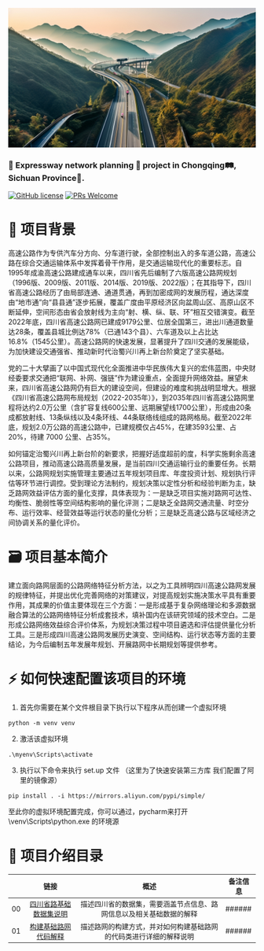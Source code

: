 ![Expressway Project](./images/首页图像展示.png)

### 🚀 Expressway network planning 🚦 project in Chongqing🛤️, Sichuan Province🐼.

[![GitHub license](https://img.shields.io/github/license/microsoft/Generative-AI-For-Beginners.svg)](https://github.com/Yunheng-Wang/Expressway/blob/master/LICENSE.txt)
[![PRs Welcome](https://img.shields.io/badge/PRs-welcome-brightgreen.svg?style=flat-square)](https://github.com/Yunheng-Wang/Expressway)



# 🌟 项目背景

高速公路作为专供汽车分方向、分车道行驶，全部控制出入的多车道公路，高速公路在综合交通运输体系中发挥着骨干作用，是交通运输现代化的重要标志。自1995年成渝高速公路建成通车以来，四川省先后编制了六版高速公路网规划（1996版、2009版、2011版、2014版、2019版、2022版）；在其指导下，四川省高速公路经历了由局部连通、通道贯通，再到加密成网的发展历程，通达深度由“地市通”向“县县通”逐步拓展，覆盖广度由平原经济区向盆周山区、高原山区不断延伸，空间形态由省会放射线为主向“射、横、纵、联、环”相互交错演变。截至2022年底，四川省高速公路网已建成9179公里、位居全国第三，进出川通道数量达28条，覆盖县城比例达78%（已通143个县）、六车道及以上占比达16.8%（1545公里）。高速公路网的快速发展，显著提升了四川交通的发展能级，为加快建设交通强省、推动新时代治蜀兴川再上新台阶奠定了坚实基础。

党的二十大擘画了以中国式现代化全面推进中华民族伟大复兴的宏伟蓝图，中央财经委要求交通把“联网、补网、强链”作为建设重点，全面提升网络效益。展望未来，四川省高速公路网仍有巨大的建设空间，但建设的难度和挑战明显增大。根据《四川省高速公路网布局规划（2022-2035年）》，到2035年四川省高速公路网里程将达约2.0万公里（含扩容复线600公里、远期展望线1700公里），形成由20条成都放射线、13条纵线以及4条环线、44条联络线组成的路网格局。截至2022年底，规划2.0万公路的高速公路中，已建规模仅占45%，在建3593公里、占20%，待建 7000 公里、占35%。

如何锚定治蜀兴川再上新台阶的新要求，把握好适度超前的度，科学实施剩余高速公路项目，推动高速公路高质量发展，是当前四川交通运输行业的重要任务。长期以来，公路网规划实施管理主要通过五年规划项目库、年度投资计划、规划执行评估等环节进行调控。受到理论方法制约，规划决策以定性分析和经验判断为主，缺乏路网效益评估方面的量化支撑，具体表现为：一是缺乏项目实施对路网可达性、均衡性、脆弱性等空间结构影响的量化评测；二是缺乏全路网交通流量、时空分布、运行效率、经营效益等运行状态的量化分析；三是缺乏高速公路与区域经济之间协调关系的量化评价。



# 🗃️ 项目基本简介

建立面向路网层面的公路网络特征分析方法，以之为工具辨明四川高速公路网发展的规律特征，并提出优化完善网络的对策建议，对提高规划实施决策水平具有重要作用，其成果的价值主要体现在三个方面：一是形成基于复杂网络理论和多源数据融合算法的公路网络特征分析成套技术，填补国内在该研究领域的技术空白。二是形成公路网络效益综合评价体系，为规划决策过程中项目遴选和评估提供量化分析工具。三是形成四川高速公路网发展历史演变、空间结构、运行状态等方面的主要结论，为今后编制五年发展年规划、开展路网中长期规划等提供参考。


# ⚡️ 如何快速配置该项目的环境

1. 首先你需要在某个文件根目录下执行以下程序从而创建一个虚拟环境
```fish
python -m venv venv
```

2. 激活该虚拟环境
```fish
.\myenv\Scripts\activate
```

3. 执行以下命令来执行 set.up 文件 （这里为了快速安装第三方库 我们配置了阿里的镜像源）
```fish
pip install . -i https://mirrors.aliyun.com/pypi/simple/
```
至此你的虚拟环境配置完成，你可以通过，pycharm来打开 \venv\Scripts\python.exe 的环境源


# 📂 项目介绍目录
|    |                  链接                  |                 概述                 | 备注信息   |                             
|:--:|:------------------------------------:|:----------------------------------:|--------|
| 00 | [四川省路基础数据集说明](src/DataSet/Readme.md) | 描述四川省的数据集，需要涵盖节点信息、路网信息以及相关基础数据的解释 | ###### | 
| 01 |  [构建基础路网代码解释](src/Graph/Readme.md)   | 描述路网的构建方式，并对如何构建基础路网的代码类进行详细的解释说明  | ###### | 




